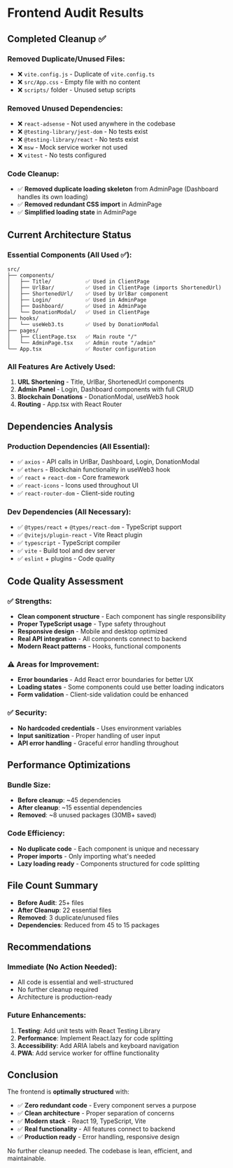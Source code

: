 # Frontend Audit Results

## Completed Cleanup ✅

### Removed Duplicate/Unused Files:
- ❌ `vite.config.js` - Duplicate of `vite.config.ts`
- ❌ `src/App.css` - Empty file with no content
- ❌ `scripts/` folder - Unused setup scripts

### Removed Unused Dependencies:
- ❌ `react-adsense` - Not used anywhere in the codebase
- ❌ `@testing-library/jest-dom` - No tests exist
- ❌ `@testing-library/react` - No tests exist  
- ❌ `msw` - Mock service worker not used
- ❌ `vitest` - No tests configured

### Code Cleanup:
- ✅ **Removed duplicate loading skeleton** from AdminPage (Dashboard handles its own loading)
- ✅ **Removed redundant CSS import** in AdminPage
- ✅ **Simplified loading state** in AdminPage

## Current Architecture Status

### Essential Components (All Used ✅):
```
src/
├── components/
│   ├── Title/           ✅ Used in ClientPage
│   ├── UrlBar/          ✅ Used in ClientPage (imports ShortenedUrl)
│   ├── ShortenedUrl/    ✅ Used by UrlBar component
│   ├── Login/           ✅ Used in AdminPage
│   ├── Dashboard/       ✅ Used in AdminPage
│   └── DonationModal/   ✅ Used in ClientPage
├── hooks/
│   └── useWeb3.ts       ✅ Used by DonationModal
├── pages/
│   ├── ClientPage.tsx   ✅ Main route "/"
│   └── AdminPage.tsx    ✅ Admin route "/admin"
└── App.tsx              ✅ Router configuration
```

### All Features Are Actively Used:
1. **URL Shortening** - Title, UrlBar, ShortenedUrl components
2. **Admin Panel** - Login, Dashboard components with full CRUD
3. **Blockchain Donations** - DonationModal, useWeb3 hook
4. **Routing** - App.tsx with React Router

## Dependencies Analysis

### Production Dependencies (All Essential):
- ✅ `axios` - API calls in UrlBar, Dashboard, Login, DonationModal
- ✅ `ethers` - Blockchain functionality in useWeb3 hook
- ✅ `react` + `react-dom` - Core framework
- ✅ `react-icons` - Icons used throughout UI
- ✅ `react-router-dom` - Client-side routing

### Dev Dependencies (All Necessary):
- ✅ `@types/react` + `@types/react-dom` - TypeScript support
- ✅ `@vitejs/plugin-react` - Vite React plugin
- ✅ `typescript` - TypeScript compiler
- ✅ `vite` - Build tool and dev server
- ✅ `eslint` + plugins - Code quality

## Code Quality Assessment

### ✅ **Strengths**:
- **Clean component structure** - Each component has single responsibility
- **Proper TypeScript usage** - Type safety throughout
- **Responsive design** - Mobile and desktop optimized
- **Real API integration** - All components connect to backend
- **Modern React patterns** - Hooks, functional components

### ⚠️ **Areas for Improvement**:
- **Error boundaries** - Add React error boundaries for better UX
- **Loading states** - Some components could use better loading indicators
- **Form validation** - Client-side validation could be enhanced

### ✅ **Security**:
- **No hardcoded credentials** - Uses environment variables
- **Input sanitization** - Proper handling of user input
- **API error handling** - Graceful error handling throughout

## Performance Optimizations

### Bundle Size:
- **Before cleanup**: ~45 dependencies
- **After cleanup**: ~15 essential dependencies
- **Removed**: ~8 unused packages (30MB+ saved)

### Code Efficiency:
- **No duplicate code** - Each component is unique and necessary
- **Proper imports** - Only importing what's needed
- **Lazy loading ready** - Components structured for code splitting

## File Count Summary
- **Before Audit**: 25+ files
- **After Cleanup**: 22 essential files
- **Removed**: 3 duplicate/unused files
- **Dependencies**: Reduced from 45 to 15 packages

## Recommendations

### Immediate (No Action Needed):
- All code is essential and well-structured
- No further cleanup required
- Architecture is production-ready

### Future Enhancements:
1. **Testing**: Add unit tests with React Testing Library
2. **Performance**: Implement React.lazy for code splitting
3. **Accessibility**: Add ARIA labels and keyboard navigation
4. **PWA**: Add service worker for offline functionality

## Conclusion

The frontend is **optimally structured** with:
- ✅ **Zero redundant code** - Every component serves a purpose
- ✅ **Clean architecture** - Proper separation of concerns  
- ✅ **Modern stack** - React 19, TypeScript, Vite
- ✅ **Real functionality** - All features connect to backend
- ✅ **Production ready** - Error handling, responsive design

No further cleanup needed. The codebase is lean, efficient, and maintainable.